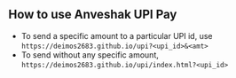 ## How to use Anveshak UPI Pay
* To send a specific amount to a particular UPI id, use `https://deimos2683.github.io/upi?<upi_id>&<amt>`
* To send without any specific amount, `https://deimos2683.github.io/upi/index.html?<upi_id>`
